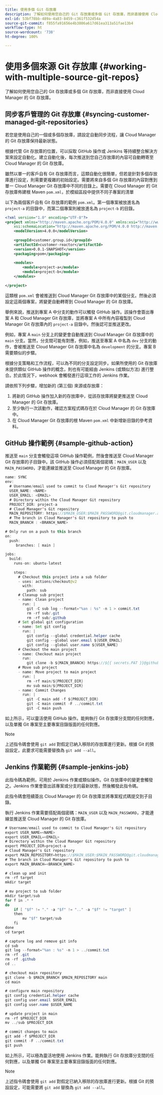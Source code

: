 ```yaml
---
title: 使用多個 Git 存放庫
description: 了解如何使用您自己的 Git 存放庫或多個 Git 存放庫，而非直接使用 Cloud Manager 的 Git 存放庫。
exl-id: 53bf78bb-489a-4a83-8459-c361f532d54a
source-git-commit: f855fa91656e4b3806a617d61ea313a51fae13b4
workflow-type: ht
source-wordcount: '738'
ht-degree: 100%

---
```


# 使用多個來源 Git 存放庫 {#working-with-multiple-source-git-repos}

了解如何使用您自己的 Git 存放庫或多個 Git 存放庫，而非直接使用 Cloud Manager 的 Git 存放庫。

## 同步客戶管理的 Git 存放庫 {#syncing-customer-managed-git-repositories}

若您是使用自己的一個或多個存放庫，請設定自動同步流程，讓 Cloud Manager 的 Git 存放庫保持最新狀態。

根據代管 Git 存放庫的位置，可以採取 GitHub 操作或 Jenkins 等持續整合解決方案來設定自動化。建立自動化後，每次推送到您自己存放庫的內容可自動轉寄至 Cloud Manager 的 Git 存放庫。

雖然以單一的客戶自有 Git 存放庫而言，這類自動化很簡單，但若是針對多個存放庫進行設定，則需要更複雜的初始設定。需要將來自多個 Git 存放庫的內容對應到單一 Cloud Manager Git 存放庫中不同的目錄上。需要在 Cloud Manager 的 Git 存放庫佈建根 Maven `pom.xml`，於模組區段中提供不同子專案的清單

以下為兩個客戶自有 Git 存放庫的範例 `pom.xml`。第一個專案被放進名為 `project-a` 的目錄中，而第二個專案則被放進名為 `project-b` 的目錄。

```xml
<?xml version="1.0" encoding="UTF-8"?>
<project xmlns="http://maven.apache.org/POM/4.0.0" xmlns:xsi="http://www.w3.org/2001/XMLSchema-instance"
    xsi:schemaLocation="http://maven.apache.org/POM/4.0.0 http://maven.apache.org/maven-v4_0_0.xsd">
    <modelVersion>4.0.0</modelVersion>
  
    <groupId>customer.group.id</groupId>
    <artifactId>customer-reactor</artifactId>
    <version>0.0.1-SNAPSHOT</version>
    <packaging>pom</packaging>
  
    <modules>
        <module>project-a</module>
        <module>project-b</module>
    </modules>
  
</project>
```

這類根 `pom.xml` 會被推送到 Cloud Manager Git 存放庫中的某個分支。然後必須設定這兩個專案，將變更自動轉寄到 Cloud Manager 的 Git 存放庫。

舉例來說，推送到專案 A 中分支的動作可以觸發 GitHub 操作。該操作會簽出專案 A 和 Cloud Manager Git 存放庫，並將專案 A 中所有內容複製到 Cloud Manager Git 存放庫內的 `project-a` 目錄中。然後認可並推送更改。

例如，專案 A  `main` 分支上的變更會自動推送到 Cloud Manager Git 存放庫中的 `main` 分支。當然，分支間可能有對應，例如，推送至專案 A 中名為 `dev` 分支的動作，會被推送至 Cloud Manager Git 存放庫中名為 `development` 的分支。專案 B 需要類似的步驟。

根據分支策略和工作流程，可以為不同的分支設定同步。如果所使用的 Git 存放庫未提供類似 GitHub 操作的概念，則也有可能經由 Jenkins (或類似方法) 進行整合。於此情況下，webhook 會觸發進行這項工作的 Jenkins 作業。

請依照下列步驟，增加新的 (第三個) 來源或存放庫：

1. 將新的 GitHub 操作加入新的存放庫中，從該存放庫將變更推送至 Cloud Manager 的 Git 存放庫。
1. 至少執行一次該動作，確認方案程式碼存在於 Cloud Manager 的 Git 存放庫中。
1. 在 Cloud Manager Git 存放庫的根 Maven `pom.xml` 中新增新目錄的參考資料。

## GitHub 操作範例 {#sample-github-action}

推送至 `main` 分支會觸發這項 GitHub 操作範例，然後會推送至 Cloud Manager Git 存放庫的子目錄中。該 GitHub 操作必須搭配兩個密碼：`MAIN_USER` 以及 `MAIN_PASSWORD`，才能連線並推送至 Cloud Manager 的 Git 存放庫。

```java
name: SYNC
env:
  # Username/email used to commit to Cloud Manager's Git repository
  USER_NAME: <NAME>
  USER_EMAIL: <EMAIL>
  # Directory within the Cloud Manager Git repository
  PROJECT_DIR: project-a
  # Cloud Manager's Git repository
  MAIN_REPOSITORY: https://$MAIN_USER:$MAIN_PASSWORD@git.cloudmanager.adobe.com/<PATH>
  # The branch in Cloud Manager's Git repository to push to
  MAIN_BRANCH : <BRANCH_NAME>
 
# Only run on a push to this branch
on:
  push:
     branches: [ main ]
 
jobs:
  build:
    runs-on: ubuntu-latest
 
    steps:
      # Checkout this project into a sub folder
      - uses: actions/checkout@v2
        with:
          path: sub
      # Cleanup sub project
      - name: Clean project
        run: |
          git -C sub log --format="%an : %s" -n 1 > commit.txt
          rm -rf sub/.git
          rm -rf sub/.github
      # Set global git configuration
      - name: Set git config
        run: |
          git config --global credential.helper cache
          git config --global user.email ${USER_EMAIL}
          git config --global user.name ${USER_NAME}
      # Checkout the main project
      - name: Checkout main project
        run:
          git clone -b ${MAIN_BRANCH} https://${{ secrets.PAT }}@github.com/${MAIN_REPOSITORY}.git main 
      # Move sub project
      - name: Move project to main project
        run: |
          rm -rf main/${PROJECT_DIR} 
          mv sub main/${PROJECT_DIR}
      - name: Commit Changes
        run: |
          git -C main add -f ${PROJECT_DIR}
          git -C main commit -F ../commit.txt
          git -C main push
```

如上所示，可以靈活使用 GitHub 操作。能夠執行 Git 存放庫分支間的任何對應，以及單獨 Git 專案至主要專案目錄版面的任何對應。

>[!NOTE]
>
>上述指令碼會使用 `git add` 對假定已納入移除的存放庫進行更新。根據 Git 的預設設定，此要求可能需要替換為 `git add --all`。

## Jenkins 作業範例 {#sample-jenkins-job}

此指令碼為範例，可用於 Jenkins 作業或類似操作。Git 存放庫中的變更會觸發之。Jenkins 作業會簽出該專案或分支的最新狀態，然後觸發此指令碼。

此指令碼會陸續簽出 Cloud Manager 的 Git 存放庫並將專案程式碼提交到子目錄。

執行 Jenkins 作業需要搭配兩個密碼：`MAIN_USER` 以及 `MAIN_PASSWORD`，才能連線並推送至 Cloud Manager 的 Git 存放庫。

```java
# Username/email used to commit to Cloud Manager's Git repository
export USER_NAME=<NAME>
export USER_EMAIL=<EMAIL>
# Directory within the Cloud Manager Git repository
export PROJECT_DIR=project-a
# Cloud Manager's Git repository
export MAIN_REPOSITORY=https://$MAIN_USER:$MAIN_PASSWORD@git.cloudmanager.adobe.com/<PATH>
# The branch in Cloud Manager's Git repository to push to
export MAIN_BRANCH=<BRANCH_NAME>
 
# clean up and init
rm -rf target
mkdir target
 
# mv project to sub folder
mkdir target/sub
for f in .* *
do
    if [ "$f" != "." -a "$f" != ".." -a "$f" != "target" ]
    then
        mv "$f" target/sub
    fi
done
cd target
 
# capture log and remove git info
cd sub
git log --format="%an : %s" -n 1 > ../commit.txt
rm -rf .git
rm -rf .github
cd ..
 
# checkout main repository
git clone -b $MAIN_BRANCH $MAIN_REPOSITORY main
cd main
 
# configure main repository
git config credential.helper cache
git config user.email $USER_EMAIL
git config user.name $USER_NAME
 
# update project in main
rm -rf $PROJECT_DIR
mv ../sub $PROJECT_DIR
 
# commit changes to main
git add -f $PROJECT_DIR
git commit -F ../commit.txt
git push
```

如上所示，可以極為靈活地使用 Jenkins 作業。能夠執行 Git 存放庫分支間的任何對應，以及單獨 Git 專案至主要專案目錄版面的任何對應。

>[!NOTE]
>
>上述指令碼會使用 `git add` 對假定已納入移除的存放庫進行更新。根據 Git 的預設設定，可能需要將 `git add` 替換為 `git add --all`。
